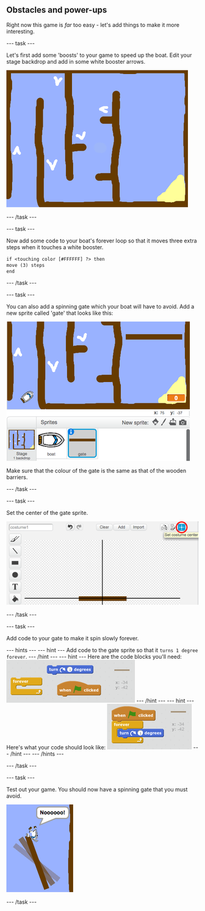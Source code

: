 ## Obstacles and power-ups

Right now this game is _far_ too easy - let's add things to make it more interesting.

--- task ---

Let's first add some 'boosts' to your game to speed up the boat. Edit your stage backdrop and add in some white booster arrows.

 ![screenshot](images/boat-boost.png)

--- /task ---

--- task ---

Now add some code to your boat's forever loop so that it moves three extra steps when it touches a white booster.

```blocks
if <touching color [#FFFFFF] ?> then
move (3) steps
end
```
--- /task ---

--- task ---

You can also add a spinning gate which your boat will have to avoid. Add a new sprite called 'gate' that looks like this:

 ![screenshot](images/boat-gate.png)

 Make sure that the colour of the gate is the same as that of the wooden barriers.

--- /task ---

--- task ---

Set the center of the gate sprite.

 ![screenshot](images/boat-center.png)

--- /task ---

--- task ---

Add code to your gate to make it spin slowly forever.

--- hints ---
--- hint ---
Add code to the gate sprite so that it `turns 1 degree` `forever`.
--- /hint ---
--- hint ---
Here are the code blocks you'll need:
![screenshot](images/boat-spin-blocks.png)
--- /hint ---
--- hint ---
Here's what your code should look like:
![screenshot](images/boat-spin-code.png)
--- /hint ---
--- /hints ---

--- /task ---

--- task ---

Test out your game. You should now have a spinning gate that you must avoid.

 ![screenshot](images/boat-gate-test.png)

--- /task ---

